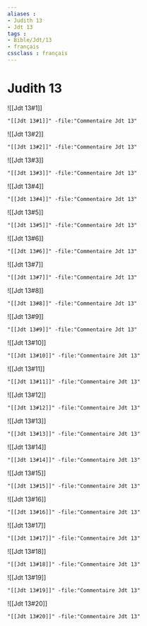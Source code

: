 ```yaml
---
aliases : 
- Judith 13
- Jdt 13
tags : 
- Bible/Jdt/13
- français
cssclass : français
---
```


# Judith 13

![[Jdt 13#1]]

```query
"[[Jdt 13#1]]" -file:"Commentaire Jdt 13"
```

![[Jdt 13#2]]

```query
"[[Jdt 13#2]]" -file:"Commentaire Jdt 13"
```

![[Jdt 13#3]]

```query
"[[Jdt 13#3]]" -file:"Commentaire Jdt 13"
```

![[Jdt 13#4]]

```query
"[[Jdt 13#4]]" -file:"Commentaire Jdt 13"
```

![[Jdt 13#5]]

```query
"[[Jdt 13#5]]" -file:"Commentaire Jdt 13"
```

![[Jdt 13#6]]

```query
"[[Jdt 13#6]]" -file:"Commentaire Jdt 13"
```

![[Jdt 13#7]]

```query
"[[Jdt 13#7]]" -file:"Commentaire Jdt 13"
```

![[Jdt 13#8]]

```query
"[[Jdt 13#8]]" -file:"Commentaire Jdt 13"
```

![[Jdt 13#9]]

```query
"[[Jdt 13#9]]" -file:"Commentaire Jdt 13"
```

![[Jdt 13#10]]

```query
"[[Jdt 13#10]]" -file:"Commentaire Jdt 13"
```

![[Jdt 13#11]]

```query
"[[Jdt 13#11]]" -file:"Commentaire Jdt 13"
```

![[Jdt 13#12]]

```query
"[[Jdt 13#12]]" -file:"Commentaire Jdt 13"
```

![[Jdt 13#13]]

```query
"[[Jdt 13#13]]" -file:"Commentaire Jdt 13"
```

![[Jdt 13#14]]

```query
"[[Jdt 13#14]]" -file:"Commentaire Jdt 13"
```

![[Jdt 13#15]]

```query
"[[Jdt 13#15]]" -file:"Commentaire Jdt 13"
```

![[Jdt 13#16]]

```query
"[[Jdt 13#16]]" -file:"Commentaire Jdt 13"
```

![[Jdt 13#17]]

```query
"[[Jdt 13#17]]" -file:"Commentaire Jdt 13"
```

![[Jdt 13#18]]

```query
"[[Jdt 13#18]]" -file:"Commentaire Jdt 13"
```

![[Jdt 13#19]]

```query
"[[Jdt 13#19]]" -file:"Commentaire Jdt 13"
```

![[Jdt 13#20]]

```query
"[[Jdt 13#20]]" -file:"Commentaire Jdt 13"
```

